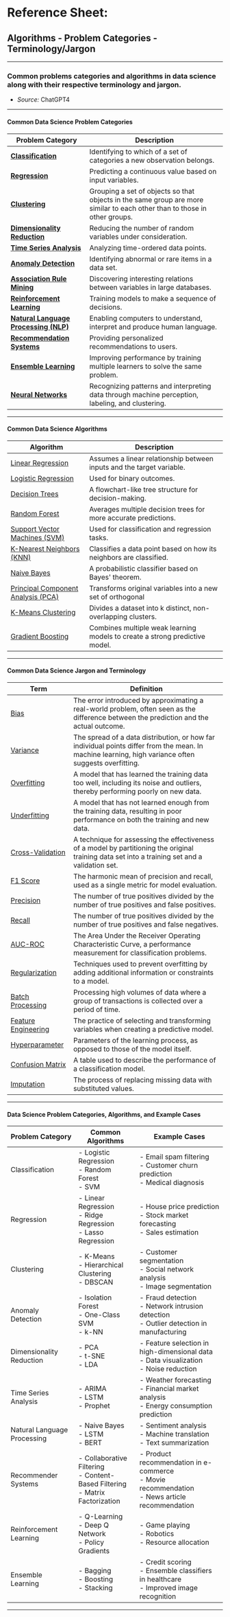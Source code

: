 # Reference Sheet:
## Algorithms - Problem Categories - Terminology/Jargon
---
### Common problems categories and algorithms in data science along with their respective terminology and jargon.

- *Source:* ChatGPT4

---

#### Common Data Science Problem Categories
| Problem Category | Description |
|------------------|-------------|
| [**Classification**](https://en.wikipedia.org/wiki/Statistical_classification) | Identifying to which of a set of categories a new observation belongs. |
| [**Regression**](https://en.wikipedia.org/wiki/Regression_analysis) | Predicting a continuous value based on input variables. |
| [**Clustering**](https://en.wikipedia.org/wiki/Cluster_analysis) | Grouping a set of objects so that objects in the same group are more similar to each other than to those in other groups. |
| [**Dimensionality Reduction**](https://en.wikipedia.org/wiki/Dimensionality_reduction) | Reducing the number of random variables under consideration. |
| [**Time Series Analysis**](https://en.wikipedia.org/wiki/Time_series) | Analyzing time-ordered data points. |
| [**Anomaly Detection**](https://en.wikipedia.org/wiki/Anomaly_detection) | Identifying abnormal or rare items in a data set. |
| [**Association Rule Mining**](https://en.wikipedia.org/wiki/Association_rule_learning) | Discovering interesting relations between variables in large databases. |
| [**Reinforcement Learning**](https://en.wikipedia.org/wiki/Reinforcement_learning) | Training models to make a sequence of decisions. |
| [**Natural Language Processing (NLP)**](https://en.wikipedia.org/wiki/Natural_language_processing) | Enabling computers to understand, interpret and produce human language. |
| [**Recommendation Systems**](https://en.wikipedia.org/wiki/Recommender_system) | Providing personalized recommendations to users.|
| [**Ensemble Learning**](https://www.sciencedirect.com/science/article/pii/S1877050918312463) | Improving performance by training multiple learners to solve the same problem.|
| [**Neural Networks**](https://en.wikipedia.org/wiki/Artificial_neural_network) | Recognizing patterns and interpreting data through machine perception, labeling, and clustering.|

--- 

#### Common Data Science Algorithms
| Algorithm | Description |
|-----------|-------------|
| [Linear Regression](https://en.wikipedia.org/wiki/Linear_regression) | Assumes a linear relationship between inputs and the target variable. |
| [Logistic Regression](https://en.wikipedia.org/wiki/Logistic_regression) | Used for binary outcomes. |
| [Decision Trees](https://en.wikipedia.org/wiki/Decision_tree) | A flowchart-like tree structure for decision-making. |
| [Random Forest](https://en.wikipedia.org/wiki/Random_forest) | Averages multiple decision trees for more accurate predictions. |
| [Support Vector Machines (SVM)](https://en.wikipedia.org/wiki/Support_vector_machine) | Used for classification and regression tasks. |
| [K-Nearest Neighbors (KNN)](https://en.wikipedia.org/wiki/K-nearest_neighbors_algorithm) | Classifies a data point based on how its neighbors are classified. |
| [Naive Bayes](https://en.wikipedia.org/wiki/Naive_Bayes_classifier) | A probabilistic classifier based on Bayes' theorem. |
| [Principal Component Analysis (PCA)](https://en.wikipedia.org/wiki/Principal_component_analysis) | Transforms original variables into a new set of orthogonal | variables. |
| [K-Means Clustering](https://en.wikipedia.org/wiki/K-means_clustering) | Divides a dataset into k distinct, non-overlapping clusters. |
| [Gradient Boosting](https://en.wikipedia.org/wiki/Gradient_boosting) | Combines multiple weak learning models to create a strong predictive model. |

---

#### Common Data Science Jargon and Terminology

| Term | Definition |
|------|------------|
| [Bias](https://en.wikipedia.org/wiki/Bias_(statistics)) | The error introduced by approximating a real-world problem, often seen as the difference between the prediction and the actual outcome. |
| [Variance](https://en.wikipedia.org/wiki/Variance) | The spread of a data distribution, or how far individual points differ from the mean. In machine learning, high variance often suggests overfitting. |
| [Overfitting](https://en.wikipedia.org/wiki/Overfitting) | A model that has learned the training data too well, including its noise and outliers, thereby performing poorly on new data. |
| [Underfitting](https://en.wikipedia.org/wiki/Underfitting) | A model that has not learned enough from the training data, resulting in poor performance on both the training and new data. |
| [Cross-Validation](https://en.wikipedia.org/wiki/Cross-validation_(statistics)) | A technique for assessing the effectiveness of a model by partitioning the original training data set into a training set and a validation set. |
| [F1 Score](https://en.wikipedia.org/wiki/F1_score) | The harmonic mean of precision and recall, used as a single metric for model evaluation. |
| [Precision](https://en.wikipedia.org/wiki/Precision_and_recall) | The number of true positives divided by the number of true positives and false positives. |
| [Recall](https://en.wikipedia.org/wiki/Precision_and_recall) | The number of true positives divided by the number of true positives and false negatives. |
| [AUC-ROC](https://en.wikipedia.org/wiki/Receiver_operating_characteristic#Area_under_the_curve) | The Area Under the Receiver Operating Characteristic Curve, a performance measurement for classification problems. |
| [Regularization](https://en.wikipedia.org/wiki/Regularization_(mathematics)) | Techniques used to prevent overfitting by adding additional information or constraints to a model. |
| [Batch Processing](https://en.wikipedia.org/wiki/Batch_processing) | Processing high volumes of data where a group of transactions is collected over a period of time. |
| [Feature Engineering](https://en.wikipedia.org/wiki/Feature_engineering) | The practice of selecting and transforming variables when creating a predictive model. |
| [Hyperparameter](https://en.wikipedia.org/wiki/Hyperparameter_(machine_learning)) | Parameters of the learning process, as opposed to those of the model itself. |
| [Confusion Matrix](https://en.wikipedia.org/wiki/Confusion_matrix) | A table used to describe the performance of a classification model. |
| [Imputation](https://en.wikipedia.org/wiki/Imputation_(statistics)) | The process of replacing missing data with substituted values. |

---

#### Data Science Problem Categories, Algorithms, and Example Cases

| Problem Category | Common Algorithms | Example Cases |
|------------------|-------------------|---------------|
| Classification   | - Logistic Regression<br>- Random Forest<br>- SVM | - Email spam filtering<br>- Customer churn prediction<br>- Medical diagnosis |
| Regression       | - Linear Regression<br>- Ridge Regression<br>- Lasso Regression | - House price prediction<br>- Stock market forecasting<br>- Sales estimation |
| Clustering       | - K-Means<br>- Hierarchical Clustering<br>- DBSCAN | - Customer segmentation<br>- Social network analysis<br>- Image segmentation |
| Anomaly Detection| - Isolation Forest<br>- One-Class SVM<br>- k-NN | - Fraud detection<br>- Network intrusion detection<br>- Outlier detection in manufacturing |
| Dimensionality Reduction | - PCA<br>- t-SNE<br>- LDA | - Feature selection in high-dimensional data<br>- Data visualization<br>- Noise reduction |
| Time Series Analysis | - ARIMA<br>- LSTM<br>- Prophet | - Weather forecasting<br>- Financial market analysis<br>- Energy consumption prediction |
| Natural Language Processing | - Naive Bayes<br>- LSTM<br>- BERT | - Sentiment analysis<br>- Machine translation<br>- Text summarization |
| Recommender Systems | - Collaborative Filtering<br>- Content-Based Filtering<br>- Matrix Factorization | - Product recommendation in e-commerce<br>- Movie recommendation<br>- News article recommendation |
| Reinforcement Learning | - Q-Learning<br>- Deep Q Network<br>- Policy Gradients | - Game playing<br>- Robotics<br>- Resource allocation |
| Ensemble Learning | - Bagging<br>- Boosting<br>- Stacking | - Credit scoring<br>- Ensemble classifiers in healthcare<br>- Improved image recognition |

---